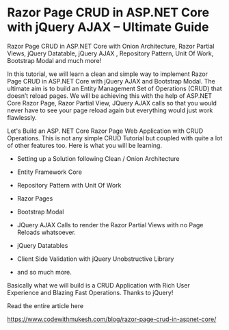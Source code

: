 # Razor Page CRUD in ASP.NET Core with jQuery AJAX – Ultimate Guide
Razor Page CRUD in ASP.NET Core with Onion Architecture, Razor Partial Views, jQuery Datatable, jQuery AJAX , Repository Pattern, Unit Of Work, Bootstrap Modal and much more!

In this tutorial, we will learn a clean and simple way to implement Razor Page CRUD in ASP.NET Core with jQuery AJAX and Bootstrap Modal. The ultimate aim is to build an Entity Management Set of Operations (CRUD) that doesn’t reload pages. We will be achieving this with the help of ASP.NET Core Razor Page, Razor Partial View, JQuery AJAX calls so that you would never have to see your page reload again but everything would just work flawlessly.

Let's Build an ASP. NET Core Razor Page Web Application with CRUD Operations. This is not any simple CRUD Tutorial but coupled with quite a lot of other features too. Here is what you will be learning.

- Setting up a Solution following Clean / Onion Architecture

- Entity Framework Core

- Repository Pattern with Unit Of Work

- Razor Pages

- Bootstrap Modal

- JQuery AJAX Calls to render the Razor Partial Views with no Page Reloads whatsoever.

- jQuery Datatables

- Client Side Validation with jQuery Unobstructive Library

- and so much more.

Basically what we will build is a CRUD Application with Rich User Experience and Blazing Fast Operations. Thanks to jQuery!

Read the entire article here

https://www.codewithmukesh.com/blog/razor-page-crud-in-aspnet-core/
